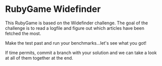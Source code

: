 # RubyGame Widefinder

This RubyGame is based on the Widefinder challenge. The goal of the challenge is to read a logfile and figure out which articles have been fetched the most.

Make the test past and run your benchmarks...let's see what you got!

If time permits, commit a branch with your solution and we can take a look at all of them together at the end.
